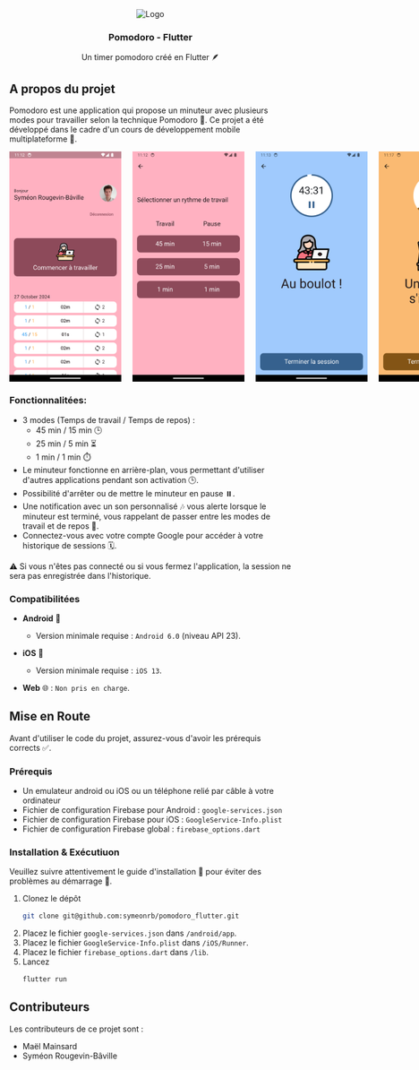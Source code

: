 <div align="center">

<img src="assets/images/global_icon.png" alt="Logo" width="80" height="80">

<h3 align="center">Pomodoro - Flutter</h3>

<p align="center">
    Un timer pomodoro créé en Flutter 🪶
</p>
</div>

## A propos du projet

Pomodoro est une application qui propose un minuteur avec plusieurs modes pour travailler selon la technique Pomodoro 🍅. Ce projet a été développé dans le cadre d'un cours de développement mobile multiplateforme 📱.

<div style="display: flex">
<img src="assets/screenshots/Home.png" alt="HomePage" width="200" style="margin-right: 20px"/>
<img src="assets/screenshots/TimerChoose.png" alt="ModePage" width="200" style="margin-right: 20px"/>
<img src="assets/screenshots/TimerWork.png" alt="WorkPage" width="200" style="margin-right: 20px"/>
<img src="assets/screenshots/TimerRest.png" alt="RestPage" width="200"/>
</div>

### Fonctionnalitées:

- 3 modes (Temps de travail / Temps de repos) :
  - 45 min / 15 min 🕒
  - 25 min / 5 min ⏳
  - 1 min / 1 min ⏱️
- Le minuteur fonctionne en arrière-plan, vous permettant d'utiliser d'autres applications pendant son activation 🕒.
- Possibilité d'arrêter ou de mettre le minuteur en pause ⏸️.
- Une notification avec un son personnalisé 🎶 vous alerte lorsque le minuteur est terminé, vous rappelant de passer entre les modes de travail et de repos 🔔.
- Connectez-vous avec votre compte Google pour accéder à votre historique de sessions 🗓️.

⚠️ Si vous n'êtes pas connecté ou si vous fermez l'application, la session ne sera pas enregistrée dans l'historique.

### Compatibilitées

- **Android** 📱

  - Version minimale requise : `Android 6.0` (niveau API 23).

- **iOS** 🍏

  - Version minimale requise : `iOS 13`.

- **Web** 🌐 : `Non pris en charge`.

## Mise en Route

Avant d'utiliser le code du projet, assurez-vous d'avoir les prérequis corrects ✅.

### Prérequis

- Un emulateur android ou iOS ou un téléphone relié par câble à votre ordinateur
- Fichier de configuration Firebase pour Android : `google-services.json`
- Fichier de configuration Firebase pour iOS : `GoogleService-Info.plist`
- Fichier de configuration Firebase global : `firebase_options.dart`

### Installation & Exécutiuon

Veuillez suivre attentivement le guide d'installation 📝 pour éviter des problèmes au démarrage 🚀.

1. Clonez le dépôt
   ```sh
   git clone git@github.com:symeonrb/pomodoro_flutter.git
   ```
2. Placez le fichier `google-services.json` dans `/android/app`.
3. Placez le fichier `GoogleService-Info.plist` dans `/iOS/Runner`.
4. Placez le fichier `firebase_options.dart` dans `/lib`.
5. Lancez
   ```sh
   flutter run
   ```

## Contributeurs

Les contributeurs de ce projet sont :

- Maël Mainsard
- Syméon Rougevin-Bâville
